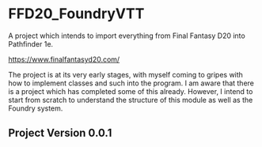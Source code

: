 # FFD20_FoundryVTT
A project which intends to import everything from Final Fantasy D20 into Pathfinder 1e.

https://www.finalfantasyd20.com/

The project is at its very early stages, with myself coming to gripes with how to implement classes and such into the program. I am aware that there is a project which has completed some of this already. However, I intend to start from scratch to understand the structure of this module as well as the Foundry system.

## Project Version 0.0.1
